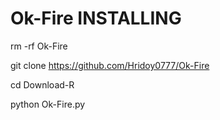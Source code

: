 # Ok-Fire INSTALLING

rm -rf Ok-Fire

git clone https://github.com/Hridoy0777/Ok-Fire

cd Download-R

python Ok-Fire.py
